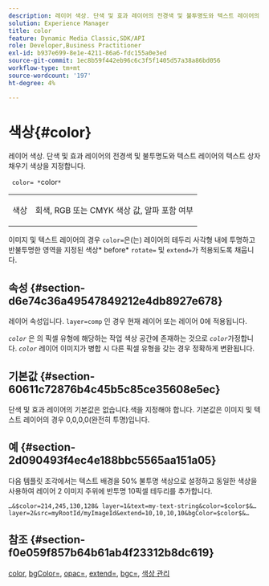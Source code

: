 ```yaml
---
description: 레이어 색상. 단색 및 효과 레이어의 전경색 및 불투명도와 텍스트 레이어의 텍스트 상자 채우기 색상을 지정합니다.
solution: Experience Manager
title: color
feature: Dynamic Media Classic,SDK/API
role: Developer,Business Practitioner
exl-id: b937e699-8e1e-4211-86a6-fdc155a0e3ed
source-git-commit: 1ec8b59f442eb96c6c3f5f1405d57a38a86bd056
workflow-type: tm+mt
source-wordcount: '197'
ht-degree: 4%

---
```


# 색상{#color}

레이어 색상. 단색 및 효과 레이어의 전경색 및 불투명도와 텍스트 레이어의 텍스트 상자 채우기 색상을 지정합니다.

` color= *`color`*`

<table id="simpletable_68645167998A42229CEF858909FD447E"> 
 <tr class="strow"> 
  <td class="stentry"> <p> <span class="codeph"> <span class="varname"> 색상  </span> </span> </p> </td> 
  <td class="stentry"> <p>회색, RGB 또는 CMYK 색상 값, 알파 포함 여부 </p> </td> 
 </tr> 
</table>

이미지 및 텍스트 레이어의 경우 `color=`은(는) 레이어의 테두리 사각형 내에 투명하고 반불투명한 영역을 지정된 색상* before* `rotate=` 및 `extend=`가 적용되도록 채웁니다.

## 속성 {#section-d6e74c36a49547849212e4db8927e678}

레이어 속성입니다. `layer=comp` 인 경우 현재 레이어 또는 레이어 0에 적용됩니다.

*`color`* 은 의 픽셀 유형에 해당하는 작업 색상 공간에 존재하는 것으로  *`color`*&#x200B;가정합니다. *`color`* 레이어 이미지가 병합 시 다른 픽셀 유형을 갖는 경우 정확하게 변환됩니다.

## 기본값 {#section-60611c72876b4c45b5c85ce35608e5ec}

단색 및 효과 레이어의 기본값은 없습니다.색을 지정해야 합니다. 기본값은 이미지 및 텍스트 레이어의 경우 0,0,0,0(완전히 투명)입니다.

## 예 {#section-2d090493f4ec4e188bbc5565aa151a05}

다음 템플릿 조각에서는 텍스트 배경을 50% 불투명 색상으로 설정하고 동일한 색상을 사용하여 레이어 2 이미지 주위에 반투명 10픽셀 테두리를 추가합니다.

`…&$color=214,245,130,128& layer=1&text=my-text-string&color=$color$&… layer=2&src=myRootId/myImageId&extend=10,10,10,10&bgColor=$color$&…`

## 참조 {#section-f0e059f857b64b61ab4f23312b8dc619}

[color](../../../../../is-api/http-ref/image-serving-api-ref/c-http-protocol-reference/c-data-types/r-is-http-color.md#reference-0fdb264a3aed4bd78451bb55311f6e93),  [bgColor=](../../../../../is-api/http-ref/image-serving-api-ref/c-http-protocol-reference/c-command-reference/r-bgcolor.md#reference-441371ba4ef54fe781887c5ae448f6ab),  [opac=](../../../../../is-api/http-ref/image-serving-api-ref/c-http-protocol-reference/c-command-reference/r-opac.md#reference-d2269b51aca34599a08d0a46ee5c27e5),  [extend=](../../../../../is-api/http-ref/image-serving-api-ref/c-http-protocol-reference/c-command-reference/r-extend.md#reference-7e9156beb285459d830e2d56782a74ac),  [bgc=](../../../../../is-api/http-ref/image-serving-api-ref/c-http-protocol-reference/c-command-reference/r-bgc.md#reference-53376175f617446fbe5c69120f834b88),  [색상 관리](../../../../../is-api/http-ref/image-serving-api-ref/c-http-protocol-reference/c-syntax-and-features/r-color-management.md#reference-c7e4a72d589145189f7e4bcb6b4544d7)

